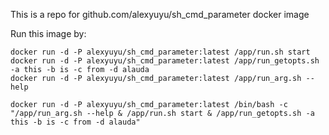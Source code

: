 This is a repo for github.com/alexyuyu/sh_cmd_parameter docker image

Run this image by:

    docker run -d -P alexyuyu/sh_cmd_parameter:latest /app/run.sh start 
    docker run -d -P alexyuyu/sh_cmd_parameter:latest /app/run_getopts.sh -a this -b is -c from -d alauda
    docker run -d -P alexyuyu/sh_cmd_parameter:latest /app/run_arg.sh --help

	docker run -d -P alexyuyu/sh_cmd_parameter:latest /bin/bash -c "/app/run_arg.sh --help & /app/run.sh start & /app/run_getopts.sh -a this -b is -c from -d alauda"